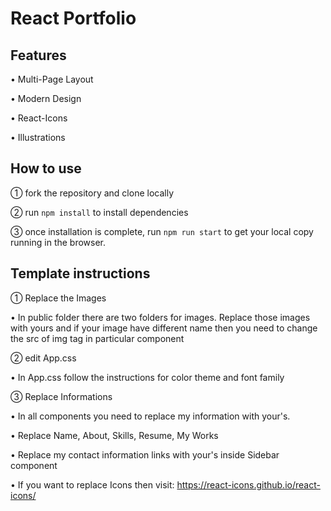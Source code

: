 # React Portfolio

## Features

• Multi-Page Layout

• Modern Design

• React-Icons

• Illustrations

## How to use

① fork the repository and clone locally

② run `npm install` to install dependencies

③ once installation is complete, run `npm run start` to get your local copy running in the browser.

## Template instructions

① Replace the Images
    
• In public folder there are two folders for images. Replace those images with yours and if your image have different name  then you need to change the src of img tag in particular component

② edit App.css
    
• In App.css follow the instructions for color theme and font family

③ Replace Informations
    
• In all components you need to replace my information with your's.

• Replace Name, About, Skills, Resume, My Works

• Replace my contact information links with your's inside Sidebar component

• If you want to replace Icons then visit: https://react-icons.github.io/react-icons/
     



